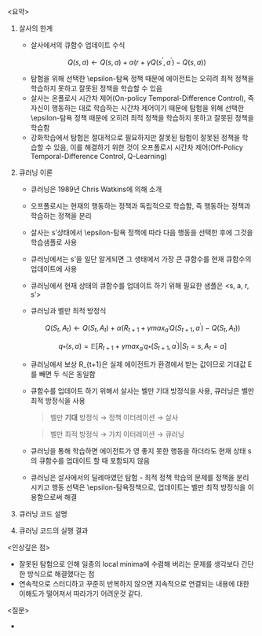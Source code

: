 <요약>

1. 살사의 한계
    - 살사에서의 큐함수 업데이트 수식

    $$Q(s,a) \leftarrow Q(s,a) + {\alpha}(r+{\gamma}Q(s^{\prime}, a^{\prime}) - Q(s,a))$$

    - 탐험을 위해 선택한 \epsilon-탐욕 정책 때문에 에이전트는 오히려 최적 정책을 학습하지 못하고 잘못된 정책을 학습할 수 있음
    - 살사는 온폴로시 시간차 제어(On-policy Temporal-Difference Control), 즉 자신이 행동하는 대로 학습하는 시간차 제어이기 때문에 탐험을 위해 선택한 \epsilon-탐욕 정책 때문에 오히려 최적 정책을 학습하지 못하고 잘못된 정책을 학습함
    - 강화학습에서 탐험은 절대적으로 필요하지만 잘못된 탐험이 잘못된 정책을 학습할 수 있음, 이를 해결하기 위한 것이 오프폴로시 시간차 제어(Off-Policy Temporal-Difference Control, Q-Learning)
2. 큐러닝 이론
    - 큐러닝은 1989년 Chris Watkins에 의해 소개
    - 오프폴로시는 현재의 행동하는 정책과 독립적으로 학습함, 즉 행동하는 정책과 학습하는 정책을 분리
    - 살사는 s’상태에서 \epsilon-탐욕 정책에 따라 다음 행동을 선택한 후에 그것을 학습샘플로 사용
    - 큐러닝에서는 s’을 일단 알게되면 그 생태에서 가장 큰 큐함수를 현재 큐함수의 업데이트에 사용
    - 큐러닝에서 현재 상태의 큐함수를 업데이트 하기 위해 필요한 샘플은 <s, a, r, s’>
    - 큐러닝과 벨만 최적 방정식

        $$Q(S_t, A_t) \leftarrow Q(S_t, A_t) + {\alpha}(R_{t+1} + {\gamma}max_{a^{\prime}}Q(S_{t+1}, a^{\prime})-Q(S_t, A_t))$$

        $$q_*(s,a) = {\mathbb E}[R_{t+1} + {\gamma}max_{a^{\prime}}q_*(S_{t+1},a^{\prime}) |S_t = s, A_t = a]$$

    - 큐러닝에서 보상 R_{t+1}은 실제 에이전트가 환경에서 받는 값이므로 기대값 E를 빼면 두 식은 동일함
    - 큐함수를 업데이트 하기 위해서 살사는 벨만 기대 방정식을 사용, 큐러닝은 벨만 최적 방정식을 사용

        > 벨만 **기대** 방정식 → 정책 이터레이션 → 살사

        > 벨만 최적 방정식 → 가치 이터레이션 → 큐러닝

    - 큐러닝을 통해 학습하면 에이전트가 영 좋지 못한 행동을 하더라도 현재 상태 s의 큐함수를 업데이트 할 때 포함되지 않음
    - 큐러닝은 살사에서의 딜레마였던 탐험 - 최적 정책 학습의 문제를 정책을 분리시키고 행동 선택은 \epsilon-탐욕정책으로, 업데이트는 벨만 최적 방정식을 이용함으로써 해결
3. 큐러닝 코드 설명
4. 큐러닝 코드의 실행 결과

<인상깊은 점>

- 잘못된 탐험으로 인해 일종의 local minima에 수렴해 버리는 문제를 생각보다 간단한 방식으로 해결했다는 점
- 연속적으로 스터디하고 꾸준히 반복하지 않으면 지속적으로 연결되는 내용에 대한 이해도가 떨어져서 따라가기 어려운것 같다.

<질문>

- <empty>
